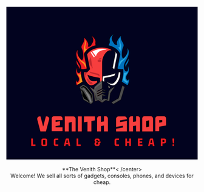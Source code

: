 ![alt text](/media/card.png)

<center> **The Venith Shop**< /center></br>

<center> Welcome! We sell all sorts of gadgets, consoles, phones, and devices for cheap.</center></br>
